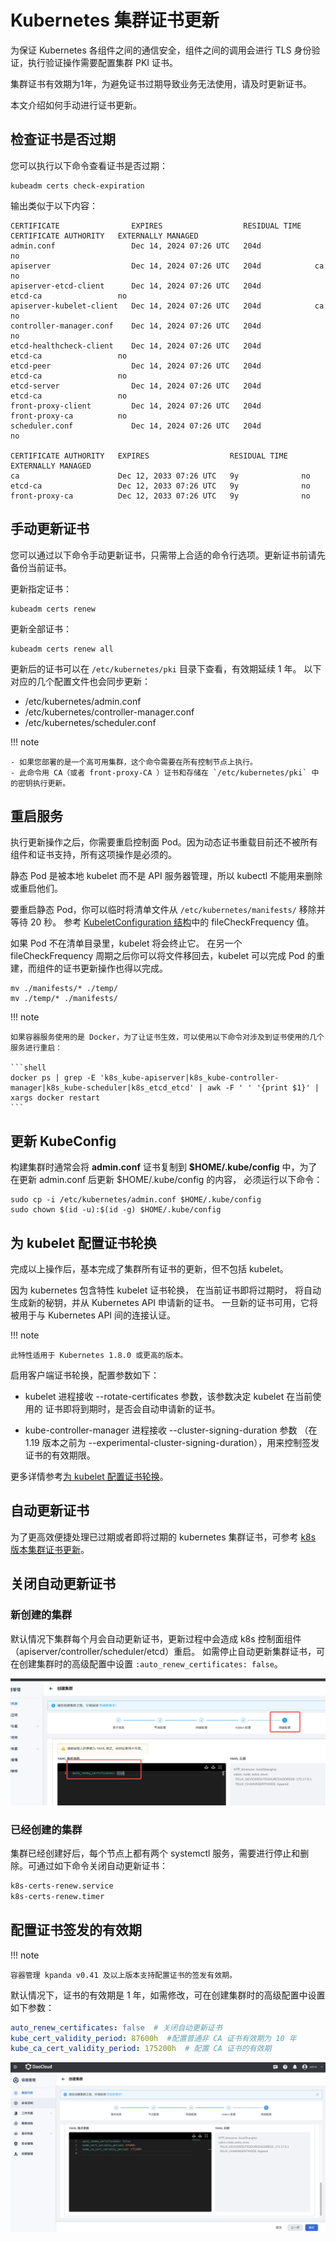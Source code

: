 # Kubernetes 集群证书更新

为保证 Kubernetes 各组件之间的通信安全，组件之间的调用会进行 TLS 身份验证，执行验证操作需要配置集群 PKI 证书。

集群证书有效期为1年，为避免证书过期导致业务无法使用，请及时更新证书。

本文介绍如何手动进行证书更新。

## 检查证书是否过期

您可以执行以下命令查看证书是否过期：

```shell
kubeadm certs check-expiration
```

输出类似于以下内容：

```output
CERTIFICATE                EXPIRES                  RESIDUAL TIME   CERTIFICATE AUTHORITY   EXTERNALLY MANAGED
admin.conf                 Dec 14, 2024 07:26 UTC   204d                                    no      
apiserver                  Dec 14, 2024 07:26 UTC   204d            ca                      no      
apiserver-etcd-client      Dec 14, 2024 07:26 UTC   204d            etcd-ca                 no      
apiserver-kubelet-client   Dec 14, 2024 07:26 UTC   204d            ca                      no      
controller-manager.conf    Dec 14, 2024 07:26 UTC   204d                                    no      
etcd-healthcheck-client    Dec 14, 2024 07:26 UTC   204d            etcd-ca                 no      
etcd-peer                  Dec 14, 2024 07:26 UTC   204d            etcd-ca                 no      
etcd-server                Dec 14, 2024 07:26 UTC   204d            etcd-ca                 no      
front-proxy-client         Dec 14, 2024 07:26 UTC   204d            front-proxy-ca          no      
scheduler.conf             Dec 14, 2024 07:26 UTC   204d                                    no      

CERTIFICATE AUTHORITY   EXPIRES                  RESIDUAL TIME   EXTERNALLY MANAGED
ca                      Dec 12, 2033 07:26 UTC   9y              no      
etcd-ca                 Dec 12, 2033 07:26 UTC   9y              no      
front-proxy-ca          Dec 12, 2033 07:26 UTC   9y              no      
```

## 手动更新证书

您可以通过以下命令手动更新证书，只需带上合适的命令行选项。更新证书前请先备份当前证书。

更新指定证书：

```shell
kubeadm certs renew
```

更新全部证书：

```shell
kubeadm certs renew all
```

更新后的证书可以在 `/etc/kubernetes/pki` 目录下查看，有效期延续 1 年。
以下对应的几个配置文件也会同步更新：

- /etc/kubernetes/admin.conf
- /etc/kubernetes/controller-manager.conf
- /etc/kubernetes/scheduler.conf

!!! note

    - 如果您部署的是一个高可用集群，这个命令需要在所有控制节点上执行。
    - 此命令用 CA（或者 front-proxy-CA ）证书和存储在 `/etc/kubernetes/pki` 中的密钥执行更新。

## 重启服务

执行更新操作之后，你需要重启控制面 Pod。因为动态证书重载目前还不被所有组件和证书支持，所有这项操作是必须的。

静态 Pod 是被本地 kubelet 而不是 API 服务器管理，所以 kubectl 不能用来删除或重启他们。

要重启静态 Pod，你可以临时将清单文件从 `/etc/kubernetes/manifests/` 移除并等待 20 秒。
参考 [KubeletConfiguration 结构](https://kubernetes.io/zh-cn/docs/reference/config-api/kubelet-config.v1beta1/)中的 fileCheckFrequency 值。

如果 Pod 不在清单目录里，kubelet 将会终止它。
在另一个 fileCheckFrequency 周期之后你可以将文件移回去，kubelet 可以完成 Pod 的重建，而组件的证书更新操作也得以完成。

```shell
mv ./manifests/* ./temp/
mv ./temp/* ./manifests/
```

!!! note

    如果容器服务使用的是 Docker，为了让证书生效，可以使用以下命令对涉及到证书使用的几个服务进行重启：
    
    ```shell
    docker ps | grep -E 'k8s_kube-apiserver|k8s_kube-controller-manager|k8s_kube-scheduler|k8s_etcd_etcd' | awk -F ' ' '{print $1}' | xargs docker restart
    ```

## 更新 KubeConfig

构建集群时通常会将 **admin.conf** 证书复制到 **$HOME/.kube/config** 中，为了在更新 admin.conf 后更新 $HOME/.kube/config 的内容， 必须运行以下命令：

```shell
sudo cp -i /etc/kubernetes/admin.conf $HOME/.kube/config
sudo chown $(id -u):$(id -g) $HOME/.kube/config
```

## 为 kubelet 配置证书轮换

完成以上操作后，基本完成了集群所有证书的更新，但不包括 kubelet。

因为 kubernetes 包含特性 kubelet 证书轮换， 在当前证书即将过期时， 将自动生成新的秘钥，并从 Kubernetes API 申请新的证书。 一旦新的证书可用，它将被用于与 Kubernetes API 间的连接认证。

!!! note

    此特性适用于 Kubernetes 1.8.0 或更高的版本。

启用客户端证书轮换，配置参数如下：

- kubelet 进程接收 --rotate-certificates 参数，该参数决定 kubelet 在当前使用的 证书即将到期时，是否会自动申请新的证书。

- kube-controller-manager 进程接收 --cluster-signing-duration 参数
  （在 1.19 版本之前为 --experimental-cluster-signing-duration），用来控制签发证书的有效期限。

更多详情参考[为 kubelet 配置证书轮换](https://kubernetes.io/zh-cn/docs/tasks/tls/certificate-rotation/)。

## 自动更新证书

为了更高效便捷处理已过期或者即将过期的 kubernetes 集群证书，可参考
[k8s 版本集群证书更新](https://github.com/yuyicai/update-kube-cert/blob/master/README-zh_CN.md)。

## 关闭自动更新证书

### 新创建的集群 

默认情况下集群每个月会自动更新证书，更新过程中会造成 k8s 控制面组件（apiserver/controller/scheduler/etcd）重启。
如需停止自动更新集群证书，可在创建集群时的高级配置中设置 `:auto_renew_certificates: false`。

![证书](../images/zhengshu.png)

### 已经创建的集群

集群已经创建好后，每个节点上都有两个 systemctl 服务，需要进行停止和删除。可通过如下命令关闭自动更新证书：

```bash
k8s-certs-renew.service
k8s-certs-renew.timer
```

## 配置证书签发的有效期

!!! note

    容器管理 kpanda v0.41 及以上版本支持配置证书的签发有效期。

默认情况下，证书的有效期是 1 年，如需修改，可在创建集群时的高级配置中设置如下参数：

```yaml
auto_renew_certificates: false  # 关闭自动更新证书
kube_cert_validity_period: 87600h  #配置普通非 CA 证书有效期为 10 年
kube_ca_cert_validity_period: 175200h  # 配置 CA 证书的有效期
```

![证书](../images/clustercert.png)
